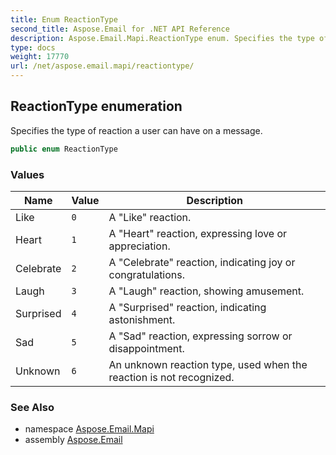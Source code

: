 ```yaml
---
title: Enum ReactionType
second_title: Aspose.Email for .NET API Reference
description: Aspose.Email.Mapi.ReactionType enum. Specifies the type of reaction a user can have on a message
type: docs
weight: 17770
url: /net/aspose.email.mapi/reactiontype/
---
```

## ReactionType enumeration

Specifies the type of reaction a user can have on a message.

```csharp
public enum ReactionType
```

### Values

| Name | Value | Description |
| --- | --- | --- |
| Like | `0` | A "Like" reaction. |
| Heart | `1` | A "Heart" reaction, expressing love or appreciation. |
| Celebrate | `2` | A "Celebrate" reaction, indicating joy or congratulations. |
| Laugh | `3` | A "Laugh" reaction, showing amusement. |
| Surprised | `4` | A "Surprised" reaction, indicating astonishment. |
| Sad | `5` | A "Sad" reaction, expressing sorrow or disappointment. |
| Unknown | `6` | An unknown reaction type, used when the reaction is not recognized. |

### See Also

* namespace [Aspose.Email.Mapi](../../aspose.email.mapi/)
* assembly [Aspose.Email](../../)


